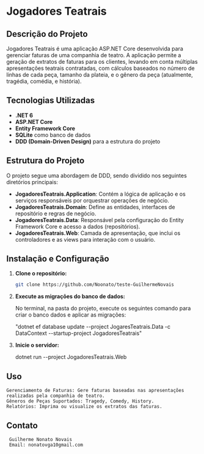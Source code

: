 # Jogadores Teatrais

## Descrição do Projeto

Jogadores Teatrais é uma aplicação ASP.NET Core desenvolvida para gerenciar faturas de uma companhia de teatro. A aplicação permite a geração de extratos de faturas para os clientes, levando em conta múltiplas apresentações teatrais contratadas, com cálculos baseados no número de linhas de cada peça, tamanho da plateia, e o gênero da peça (atualmente, tragédia, comédia, e história).

## Tecnologias Utilizadas

- **.NET 6**
- **ASP.NET Core**
- **Entity Framework Core**
- **SQLite** como banco de dados
- **DDD (Domain-Driven Design)** para a estrutura do projeto

## Estrutura do Projeto

O projeto segue uma abordagem de DDD, sendo dividido nos seguintes diretórios principais:

- **JogadoresTeatrais.Application**: Contém a lógica de aplicação e os serviços responsáveis por orquestrar operações de negócio.
- **JogadoresTeatrais.Domain**: Define as entidades, interfaces de repositório e regras de negócio.
- **JogadoresTeatrais.Data**: Responsável pela configuração do Entity Framework Core e acesso a dados (repositórios).
- **JogadoresTeatrais.Web**: Camada de apresentação, que inclui os controladores e as views para interação com o usuário.

## Instalação e Configuração

1. **Clone o repositório:**

   ```bash
   git clone https://github.com/Noonato/teste-GuilhermeNovais

 2. **Execute as migrações do banco de dados:**  

    No terminal, na pasta do projeto, execute os seguintes comando para criar o banco dados e aplicar as migrações:
    
     "dotnet ef database update --project JogaresTeatrais.Data -c DataContext --startup-project JogadoresTeatrais"

 3. **Inicie o servidor:**  

     dotnet run --project JogadoresTeatrais.Web


  ## Uso
  
    Gerenciamento de Faturas: Gere faturas baseadas nas apresentações realizadas pela companhia de teatro.
    Gêneros de Peças Suportados: Tragedy, Comedy, History.
    Relatórios: Imprima ou visualize os extratos das faturas.

  ## Contato
     Guilherme Nonato Novais
     Email: nonatovga10gmail.com
